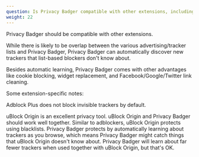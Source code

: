 ```yaml
---
question: Is Privacy Badger compatible with other extensions, including adblockers?
weight: 22
---
```


Privacy Badger should be compatible with other extensions.

While there is likely to be overlap between the various advertising/tracker lists and Privacy Badger, Privacy Badger can automatically discover new trackers that list-based blockers don't know about.

Besides automatic learning, Privacy Badger comes with other advantages like cookie blocking, widget replacement, and Facebook/Google/Twitter link cleaning.

Some extension-specific notes:

Adblock Plus does not block invisible trackers by default.

uBlock Origin is an excellent privacy tool. uBlock Origin and Privacy Badger should work well together. Similar to adblockers, uBlock Origin protects using blacklists. Privacy Badger protects by automatically learning about trackers as you browse, which means Privacy Badger might catch things that uBlock Origin doesn't know about. Privacy Badger will learn about far fewer trackers when used together with uBlock Origin, but that's OK.
